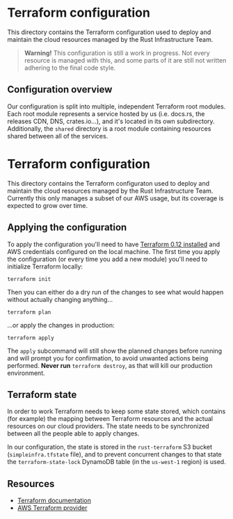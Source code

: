 # Terraform configuration

This directory contains the Terraform configuration used to deploy and maintain
the cloud resources managed by the Rust Infrastructure Team.

> **Warning!** This configuration is still a work in progress. Not every
> resource is managed with this, and some parts of it are still not written
> adhering to the final code style.

## Configuration overview

Our configuration is split into multiple, independent Terraform root modules.
Each root module represents a service hosted by us (i.e. docs.rs, the releases
CDN, DNS, crates.io...), and it's located in its own subdirectory.
Additionally, the `shared` directory is a root module containing resources
shared between all of the services.

# Terraform configuration

This directory contains the Terraform configuraton used to deploy and maintain
the cloud resources managed by the Rust Infrastructure Team. Currently this
only manages a subset of our AWS usage, but its coverage is expected to grow
over time.

## Applying the configuration

To apply the configuration you'll need to have [Terraform 0.12
installed][tf-install] and AWS credentials configured on the local machine.
The first time you apply the configuration (or every time you add a new module)
you'll need to initialize Terraform locally:

```
terraform init
```

Then you can either do a dry run of the changes to see what would happen
without actually changing anything...

```
terraform plan
```

...or apply the changes in production:

```
terraform apply
```

The `apply` subcommand will still show the planned changes before running and
will prompt you for confirmation, to avoid unwanted actions being performed.
**Never run** `terraform destroy`, as that will kill our production
environment.

## Terraform state

In order to work Terraform needs to keep some state stored, which contains (for
example) the mapping between Terraform resources and the actual resources on
our cloud providers. The state needs to be synchronized between all the people
able to apply changes.

In our configuration, the state is stored in the `rust-terraform` S3 bucket
(`simpleinfra.tfstate` file), and to prevent concurrent changes to that state
the `terraform-state-lock` DynamoDB table (in the `us-west-1` region) is used.

## Resources

* [Terraform documentation][tf-docs]
* [AWS Terraform provider][tf-aws-provider]

[tf-install]: https://www.terraform.io/downloads.html
[tf-docs]: https://www.terraform.io/docs/cli-index.html
[tf-aws-provider]: https://www.terraform.io/docs/providers/aws/index.html
